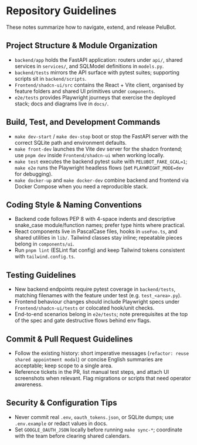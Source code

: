 # Repository Guidelines
These notes summarize how to navigate, extend, and release PeluBot.

## Project Structure & Module Organization
- `backend/app` holds the FastAPI application: routers under `api/`, shared services in `services/`, and SQLModel definitions in `models.py`.
- `backend/tests` mirrors the API surface with pytest suites; supporting scripts sit in `backend/scripts`.
- `Frontend/shadcn-ui/src` contains the React + Vite client, organised by feature folders and shared UI primitives under `components`.
- `e2e/tests` provides Playwright journeys that exercise the deployed stack; docs and diagrams live in `docs/`.

## Build, Test, and Development Commands
- `make dev-start` / `make dev-stop` boot or stop the FastAPI server with the correct SQLite path and environment defaults.
- `make front-dev` launches the Vite dev server for the shadcn frontend; use `pnpm dev` inside `Frontend/shadcn-ui` when working locally.
- `make test` executes the backend pytest suite with `PELUBOT_FAKE_GCAL=1`; `make e2e` runs the Playwright headless flows (set `PLAYWRIGHT_MODE=dev` for debugging).
- `make docker-up` and `make docker-dev` combine backend and frontend via Docker Compose when you need a reproducible stack.

## Coding Style & Naming Conventions
- Backend code follows PEP 8 with 4-space indents and descriptive snake_case module/function names; prefer type hints where practical.
- React components live in PascalCase files, hooks in `useFoo.ts`, and shared utilities in `lib/`. Tailwind classes stay inline; repeatable pieces belong in `components/ui`.
- Run `pnpm lint` (ESLint flat config) and keep Tailwind tokens consistent with `tailwind.config.ts`.

## Testing Guidelines
- New backend endpoints require pytest coverage in `backend/tests`, matching filenames with the feature under test (e.g. `test_<area>.py`).
- Frontend behaviour changes should include Playwright specs under `Frontend/shadcn-ui/tests` or colocated hook/unit checks.
- End-to-end scenarios belong in `e2e/tests`; note prerequisites at the top of the spec and gate destructive flows behind env flags.

## Commit & Pull Request Guidelines
- Follow the existing history: short imperative messages (`refactor: reuse shared appointment modal`) or concise English summaries are acceptable; keep scope to a single area.
- Reference tickets in the PR, list manual test steps, and attach UI screenshots when relevant. Flag migrations or scripts that need operator awareness.

## Security & Configuration Tips
- Never commit real `.env`, `oauth_tokens.json`, or SQLite dumps; use `.env.example` or redact values in docs.
- Set `GOOGLE_OAUTH_JSON` locally before running `make sync-*`; coordinate with the team before clearing shared calendars.
